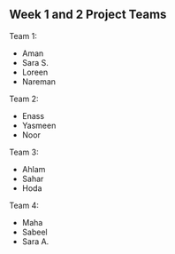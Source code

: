 ## Week 1 and 2 Project Teams

Team 1:
- Aman
- Sara S.
- Loreen
- Nareman

Team 2:
- Enass
- Yasmeen
- Noor

Team 3:
- Ahlam
- Sahar
- Hoda

Team 4:
- Maha
- Sabeel
- Sara A.
